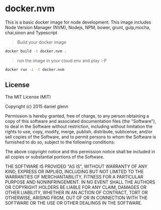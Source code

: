 # docker.nvm
This is a basic docker image for node development. This image includes Node Version Manager (NVM), Nodejs, NPM, bower, grunt, gulp,mocha, chai,sinon and Typescript

> Build your docker image
```bash
docker build -t docker.nvm .
``` 

> run the image in your cloud env and play :-P
```bash
docker run -i -t docker.nvm
```

## License

The MIT License (MIT)

Copyright (c) 2015 daniel glenn

Permission is hereby granted, free of charge, to any person obtaining a copy
of this software and associated documentation files (the "Software"), to deal
in the Software without restriction, including without limitation the rights
to use, copy, modify, merge, publish, distribute, sublicense, and/or sell
copies of the Software, and to permit persons to whom the Software is
furnished to do so, subject to the following conditions:

The above copyright notice and this permission notice shall be included in all
copies or substantial portions of the Software.

THE SOFTWARE IS PROVIDED "AS IS", WITHOUT WARRANTY OF ANY KIND, EXPRESS OR
IMPLIED, INCLUDING BUT NOT LIMITED TO THE WARRANTIES OF MERCHANTABILITY,
FITNESS FOR A PARTICULAR PURPOSE AND NONINFRINGEMENT. IN NO EVENT SHALL THE
AUTHORS OR COPYRIGHT HOLDERS BE LIABLE FOR ANY CLAIM, DAMAGES OR OTHER
LIABILITY, WHETHER IN AN ACTION OF CONTRACT, TORT OR OTHERWISE, ARISING FROM,
OUT OF OR IN CONNECTION WITH THE SOFTWARE OR THE USE OR OTHER DEALINGS IN THE
SOFTWARE.
